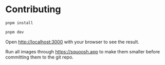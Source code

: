 # Contributing

```bash
pnpm install
```

```bash
pnpm dev
```

Open [http://localhost:3000](http://localhost:3000) with your browser to see the result.

Run all images through https://squoosh.app to make them smaller before committing them
to the git repo.
